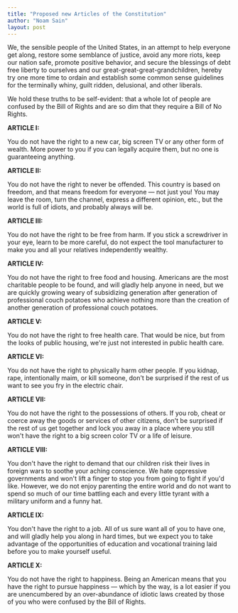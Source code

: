 ```yaml
---
title: "Proposed new Articles of the Constitution"
author: "Noam Sain"
layout: post
---
```


We, the sensible people of the United States, in an attempt to help everyone get along, restore some semblance of justice, avoid any more riots, keep our nation safe, promote positive behavior, and secure the blessings of debt free liberty to ourselves and our great-great-great-grandchildren, hereby try one more time to ordain and establish some common sense guidelines for the terminally whiny, guilt ridden, delusional, and other liberals.

We hold these truths to be self-evident: that a whole lot of people are confused by the Bill of Rights and are so dim that they require a Bill of No Rights.

**ARTICLE I:**

You do not have the right to a new car, big screen TV or any other form of wealth. More power to you if you can legally acquire them, but no one is guaranteeing anything.

**ARTICLE II:**

You do not have the right to never be offended. This country is based on freedom, and that means freedom for everyone — not just you! You may leave the room, turn the channel, express a different opinion, etc., but the world is full of idiots, and probably always will be.

**ARTICLE III:**

You do not have the right to be free from harm. If you stick a screwdriver in your eye, learn to be more careful, do not expect the tool manufacturer to make you and all your relatives independently wealthy.

**ARTICLE IV:**

You do not have the right to free food and housing. Americans are the most charitable people to be found, and will gladly help anyone in need, but we are quickly growing weary of subsidizing generation after generation of professional couch potatoes who achieve nothing more than the creation of another generation of professional couch potatoes.

**ARTICLE V:**

You do not have the right to free health care. That would be nice, but from the looks of public housing, we're just not interested in public health care.

**ARTICLE VI:**

You do not have the right to physically harm other people. If you kidnap, rape, intentionally maim, or kill someone, don't be surprised if the rest of us want to see you fry in the electric chair.

**ARTICLE VII:**

You do not have the right to the possessions of others. If you rob, cheat or coerce away the goods or services of other citizens, don't be surprised if the rest of us get together and lock you away in a place where you still won't have the right to a big screen color TV or a life of leisure.

**ARTICLE VIII:**

You don't have the right to demand that our children risk their lives in foreign wars to soothe your aching conscience. We hate oppressive governments and won't lift a finger to stop you from going to fight if you'd like. However, we do not enjoy parenting the entire world and do not want to spend so much of our time battling each and every little tyrant with a military uniform and a funny hat.

**ARTICLE IX:**

You don't have the right to a job. All of us sure want all of you to have one, and will gladly help you along in hard times, but we expect you to take advantage of the opportunities of education and vocational training laid before you to make yourself useful.

**ARTICLE X:**

You do not have the right to happiness. Being an American means that you have the right to pursue happiness — which by the way, is a lot easier if you are unencumbered by an over-abundance of idiotic laws created by those of you who were confused by the Bill of Rights.

